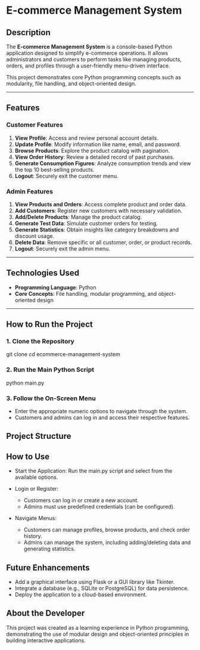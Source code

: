 # E-commerce Management System

## Description
The **E-commerce Management System** is a console-based Python application designed to simplify e-commerce operations. It allows administrators and customers to perform tasks like managing products, orders, and profiles through a user-friendly menu-driven interface.

This project demonstrates core Python programming concepts such as modularity, file handling, and object-oriented design.

---

## Features

### Customer Features
1. **View Profile**: Access and review personal account details.
2. **Update Profile**: Modify information like name, email, and password.
3. **Browse Products**: Explore the product catalog with pagination.
4. **View Order History**: Review a detailed record of past purchases.
5. **Generate Consumption Figures**: Analyze consumption trends and view the top 10 best-selling products.
6. **Logout**: Securely exit the customer menu.

### Admin Features
1. **View Products and Orders**: Access complete product and order data.
2. **Add Customers**: Register new customers with necessary validation.
3. **Add/Delete Products**: Manage the product catalog.
4. **Generate Test Data**: Simulate customer orders for testing.
5. **Generate Statistics**: Obtain insights like category breakdowns and discount usage.
6. **Delete Data**: Remove specific or all customer, order, or product records.
7. **Logout**: Securely exit the admin menu.

---

## Technologies Used
- **Programming Language**: Python
- **Core Concepts**: File handling, modular programming, and object-oriented design

---

## How to Run the Project

### 1. Clone the Repository

git clone <repository-url>
cd ecommerce-management-system

### 2. Run the Main Python Script
python main.py

### 3. Follow the On-Screen Menu
- Enter the appropriate numeric options to navigate through the system.
- Customers and admins can log in and access their respective features.

## Project Structure

## How to Use

- Start the Application: Run the main.py script and select from the available options.

- Login or Register:

    - Customers can log in or create a new account.
    - Admins must use predefined credentials (can be configured).
      
- Navigate Menus:

    - Customers can manage profiles, browse products, and check order history.
    - Admins can manage the system, including adding/deleting data and generating statistics.

## Future Enhancements

  - Add a graphical interface using Flask or a GUI library like Tkinter.
  - Integrate a database (e.g., SQLite or PostgreSQL) for data persistence.
  - Deploy the application to a cloud-based environment.


## About the Developer

This project was created as a learning experience in Python programming, demonstrating the use of modular design and object-oriented principles in building interactive applications.


